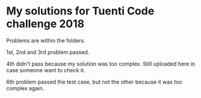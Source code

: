 # My solutions for Tuenti Code challenge 2018

Problems are within the folders.

1st, 2nd and 3rd problem passed.

4th didn't pass because my solution was too complex. Still uploaded here in case someone want to check it.

6th problem passed the test case, but not the other because it was too complex again.